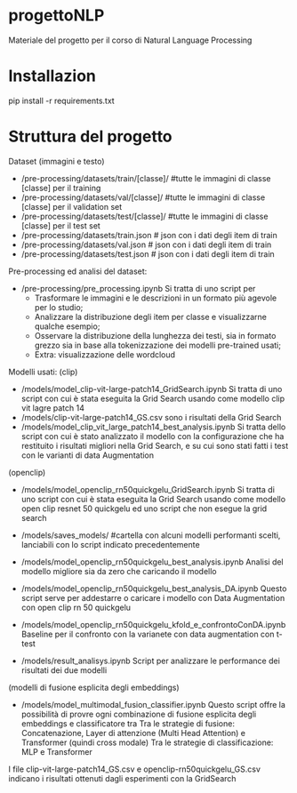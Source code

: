 # progettoNLP
Materiale del progetto per il corso di Natural Language Processing

# Installazion
pip install -r requirements.txt

# Struttura del progetto

Dataset (immagini e testo)
- /pre-processing/datasets/train/[classe]/ #tutte le immagini di classe [classe] per il training
- /pre-processing/datasets/val/[classe]/ #tutte le immagini di classe [classe] per il validation set
- /pre-processing/datasets/test/[classe]/ #tutte le immagini di classe [classe] per il test set
- /pre-processing/datasets/train.json  # json con i dati degli item di train
- /pre-processing/datasets/val.json   # json con i dati degli item di train
- /pre-processing/datasets/test.json   # json con i dati degli item di train

Pre-processing ed analisi del dataset:
- /pre-processing/pre_processing.ipynb 
    Si tratta di uno script per 
    - Trasformare le immagini e le descrizioni in un formato più agevole per lo studio;
    - Analizzare la distribuzione degli item per classe e visualizzarne qualche esempio;
    - Osservare la distribuzione della lunghezza dei testi, sia in formato grezzo sia in base alla tokenizzazione dei modelli pre-trained usati;
    - Extra: visualizzazione delle wordcloud

Modelli usati:
(clip)
- /models/model_clip-vit-large-patch14_GridSearch.ipynb
    Si tratta di uno script con cui è stata eseguita la Grid Search usando come modello clip vit lagre patch 14
- /models/clip-vit-large-patch14_GS.csv sono i risultati della Grid Search
- /models/model_clip_vit_large_patch14_best_analysis.ipynb
    Si tratta dello script con cui è stato analizzato il modello con la configurazione che ha restituito i risultati migliori nella Grid Search, e su cui sono stati fatti i test con le varianti di data Augmentation

(openclip)
- /models/model_openclip_rn50quickgelu_GridSearch.ipynb
    Si tratta di uno script con cui è stata eseguita la Grid Search usando come modello open clip resnet 50 quickgelu ed uno script che non esegue la grid search

- /models/saves_models/ #cartella con alcuni modelli performanti scelti, lanciabili con lo script indicato precedentemente

- /models/model_openclip_rn50quickgelu_best_analysis.ipynb
    Analisi del modello migliore sia da zero che caricando il modello

- /models/model_openclip_rn50quickgelu_best_analysis_DA.ipynb
    Questo script serve per addestarre o caricare i modello con Data Augmentation con open clip rn 50 quickgelu

- /models/model_openclip_rn50quickgelu_kfold_e_confrontoConDA.ipynb
    Baseline per il confronto con la varianete con data augmentation con t-test

- /models/result_analisys.ipynb 
    Script per analizzare le performance dei risultati dei due modelli

(modelli di fusione esplicita degli embeddings)
- /models/model_multimodal_fusion_classifier.ipynb
    Questo script offre la possibilità di provre ogni combinazione di fusione esplicita degli embeddings e classificatore tra
        Tra le strategie di fusione: Concatenazione, Layer di attenzione (Multi Head Attention) e Transformer (quindi cross modale)
        Tra le strategie di classificazione: MLP e Transformer


I file clip-vit-large-patch14_GS.csv e openclip-rn50quickgelu_GS.csv indicano i risultati ottenuti dagli esperimenti con la GridSearch





